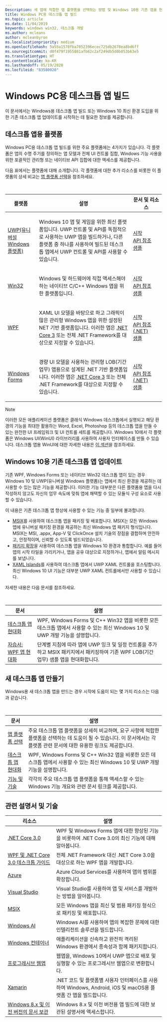 ```yaml
---
Description: 새 앱에 적합한 앱 플랫폼을 선택하는 방법 및 Windows 10용 기존 앱을 현대화하는 방법을 비롯하여 Windows PC용 데스크톱 앱을 빌드하는 방법을 알아봅니다.
title: Windows PC용 데스크톱 앱 빌드
ms.topic: article
ms.date: 11/04/2019
keywords: windows win32, 데스크톱 개발
ms.author: mcleans
author: mcleanbyron
ms.localizationpriority: medium
ms.openlocfilehash: 5a55a1578fba7052396ecec725db2678ea8bd6ff
ms.sourcegitcommit: d0f479f1955881afb62c2af249db5d0b053b63e5
ms.translationtype: HT
ms.contentlocale: ko-KR
ms.lasthandoff: 05/19/2020
ms.locfileid: "83580020"
---
```

# <a name="build-desktop-apps-for-windows-pcs"></a>Windows PC용 데스크톱 앱 빌드

이 문서에서는 Windows용 데스크톱 앱 빌드 또는 Windows 10 최신 환경 도입을 위한 기존 데스크톱 앱 업데이트를 시작하는 데 필요한 정보를 제공합니다.

## <a name="platforms-for-desktop-apps"></a>데스크톱 앱용 플랫폼

Windows PC용 데스크톱 앱 빌드를 위한 주요 플랫폼에는 4가지가 있습니다. 각 플랫폼은 앱의 수명 주기를 정의하는 앱 모델과 전체 UI 컨트롤 집합, Windows 기능 사용을 위한 포괄적인 관리형 또는 네이티브 API 집합에 대한 액세스를 제공합니다.

다음 표에서는 플랫폼에 대해 소개합니다. 각 플랫폼에 대한 추가 리소스를 비롯한 이 플랫폼의 상세 비교는 [앱 플랫폼 선택](choose-your-platform.md)을 참조하세요.

<br/>

<table>
<colgroup>
<col width="20%" />
<col width="60%" />
<col width="20%" />
</colgroup>
<thead>
<tr class="header">
<th>플랫폼</th>
<th>설명</th>
<th>문서 및 리소스</th>
</tr>
</thead>
<tbody>
<tr class="odd">
<td><a href="https://docs.microsoft.com/windows/uwp/">UWP(유니버설 Windows 플랫폼)</a></td>
<td><p>Windows 10 앱 및 게임을 위한 최신 플랫폼입니다. UWP 컨트롤 및 API를 독점적으로 사용하는 UWP 앱을 빌드하거나, 다른 플랫폼 중 하나를 사용하여 빌드된 데스크톱 앱에서 UWP 컨트롤 및 API를 사용할 수 있습니다.</p></td>
<td><a href="/windows/uwp/get-started/">시작</a><br/><a href="/uwp/">API 참조</a><br/><a href="https://github.com/Microsoft/Windows-universal-samples">샘플</a></td>
</tr>
<tr class="even">
<td><a href="https://docs.microsoft.com/windows/win32/">Win32</a></td>
<td><p>Windows 및 하드웨어에 직접 액세스해야 하는 네이티브 C/C++ Windows 앱을 위한 플랫폼입니다.</p></td>
<td><a href="/windows/win32/desktop-programming/">시작</a><br/><a href="/windows/win32/apiindex/windows-api-list/">API 참조</a><br/><a href="https://github.com/Microsoft/Windows-classic-samples">샘플</a></td>
</tr>
<tr class="odd">
<td><a href="https://docs.microsoft.com/dotnet/framework/wpf/">WPF</a></td>
<td><p>XAML UI 모델을 바탕으로 하고 그래픽이 많은 관리형 Windows 앱을 위한 설정된 NET 기반 플랫폼입니다. 이러한 앱은 <a href="https://docs.microsoft.com/dotnet/core/whats-new/dotnet-core-3-0">.NET Core 3</a> 또는 전체 .NET Framework를 대상으로 지정할 수 있습니다.</p></td>
<td><a href="/dotnet/framework/wpf/getting-started/">시작</a><br/><a href="https://docs.microsoft.com/dotnet/api/index">API 참조(.NET)</a><br/><a href="https://github.com/Microsoft/WPF-Samples">샘플</a></td>
</tr>
<tr class="even">
<td><a href="https://docs.microsoft.com/dotnet/framework/winforms/">Windows Forms</a></td>
<td><p>경량 UI 모델을 사용하는 관리형 LOB(기간 업무) 앱용으로 설계된 .NET 기반 플랫폼입니다. 이러한 앱은 <a href="https://docs.microsoft.com/dotnet/core/whats-new/dotnet-core-3-0">.NET Core 3</a> 또는 전체 .NET Framework를 대상으로 지정할 수 있습니다.</p></td>
<td><a href="/dotnet/framework/winforms/getting-started-with-windows-forms">시작</a><br/><a href="https://docs.microsoft.com/dotnet/api/index">API 참조(.NET)</a><br/><a href="https://code.msdn.microsoft.com/windowsdesktop/site/search?f%5B0%5D.Type=Technology&f%5B0%5D.Value=Windows%20Forms">샘플</a></td>
</tr>
</tbody>
</table>

> [!NOTE]
> 이러한 모든 애플리케이션 플랫폼은 클래식 Windows 데스크톱에서 실행되고 해당 환경의 기능을 최대한 활용하는 Word, Excel, Photoshop 등의 데스크톱 앱을 만들 수 있는 완전한 UI 프레임워크 및 UI 컨트롤 세트를 제공합니다. Windows 10에서 각 플랫폼은 Windows UI(WinUI) 라이브러리를 사용하여 사용자 인터페이스를 만들 수 있습니다. 데스크톱 앱용 WinUI에 대한 자세한 내용은 [이 섹션](choose-your-platform.md#windows-ui-library)을 참조하세요.

## <a name="update-existing-desktop-apps-for-windows-10"></a>Windows 10용 기존 데스크톱 앱 업데이트

기존 WPF, Windows Forms 또는 네이티브 Win32 데스크톱 앱이 있는 경우 Windows 10 및 UWP(유니버설 Windows 플랫폼)는 앱에서 최신 환경을 제공하는 데 사용할 수 있는 많은 기능을 제공합니다. 이러한 기능 대부분은 다른 플랫폼용 앱을 다시 작성하지 않고도 자신의 업무 속도에 맞춰 앱에 채택할 수 있는 모듈식 구성 요소로 사용할 수 있습니다.

이 내용은 기존 데스크톱 앱 향상에 사용할 수 있는 기능 중 일부에 불과합니다.

* [MSIX](/windows/msix/)를 사용하여 데스크톱 앱을 패키징 및 배포합니다. MSIX는 모든 Windows 앱에 유니버설 패키징 환경을 제공하는 최신 Windows 앱 패키지 형식입니다. MSIX는 MSI, .appx, App-V 및 ClickOnce 설치 기술의 장점을 결합하며 안전하고, 안정적이며, 신뢰할 수 있도록 빌드되었습니다.
* [패키지 확장](/windows/apps/desktop/modernize/desktop-to-uwp-extensions)을 사용하여 데스크톱 앱을 Windows 10 환경과 통합합니다. 예를 들어 앱의 시작 타일을 가리키거나, 앱을 공유 대상으로 지정하거나, 앱에서 알림 메시지를 보냅니다.
* [XAML Islands](/windows/apps/desktop/modernize/xaml-islands)를 사용하여 데스크톱 앱에서 UWP XAML 컨트롤을 호스팅합니다. 최신 Windows 10 UI 기능은 대부분 UWP XAML 컨트롤에서만 사용할 수 있습니다.

자세한 내용은 다음 문서를 참조하세요.

<br/>

| 문서 | 설명 |
|---------|-------------|
| [데스크톱 앱 현대화](/windows/apps/desktop/modernize) | WPF, Windows Forms 및 C++ Win32 앱을 비롯한 모든 데스크톱 앱에서 사용할 수 있는 최신 Windows 10 및 UWP 개발 기능을 설명합니다. |
| [자습서: WPF 앱 현대화](/windows/apps/desktop/modernize/modernize-wpf-tutorial) | 단계별 지침에 따라 앱에 UWP 잉크 및 일정 컨트롤을 추가하고 MSIX 패키지에서 패키징하여 기존 WPF LOB(기간 업무) 샘플 앱을 현대화합니다.  |

## <a name="create-new-desktop-apps"></a>새 데스크톱 앱 만들기

Windows용 새 데스크톱 앱을 만드는 경우 시작에 도움이 되는 몇 가지 리소스는 다음과 같습니다.

<br/>

| 문서 | 설명 |
|---------|-------------|
| [앱 플랫폼 선택](choose-your-platform.md) | 주요 데스크톱 앱 플랫폼을 상세히 비교하며, 요구 사항에 적합한 플랫폼을 선택하는 데 도움이 될 수 있습니다. 이 문서에서는 각 플랫폼 관련 문서에 대한 유용한 링크도 제공합니다. |
| [데스크톱 앱 현대화](/windows/apps/desktop/modernize) | WPF, Windows Forms 및 C++ Win32 앱을 비롯한 모든 데스크톱 앱에서 사용할 수 있는 최신 Windows 10 및 UWP 개발 기능을 설명합니다. |
| [기능 및 기술](/windows/apps/features-and-technologies) | 각각의 주요 데스크톱 앱 플랫폼을 통해 액세스할 수 있는 Windows 기능 개요와 관련 문서 링크를 제공합니다. |

## <a name="related-documentation-and-technologies"></a>관련 설명서 및 기술

| 리소스 | 설명 |
|---------|-------------|
| [.NET Core 3.0](https://docs.microsoft.com/dotnet/core/whats-new/dotnet-core-3-0) | WPF 및 Windows Forms 앱에 대한 향상된 기능을 비롯하여 .NET Core 3.0의 최신 기능에 대해 알아봅니다. |
| [WPF 및 .NET Core 3.0 데스크톱 가이드](https://docs.microsoft.com/dotnet/desktop-wpf/overview/index) | 전체 .NET Framework 대신 .NET Core 3.0을 대상으로 하는 WPF 앱을 개발합니다.  |
| [Azure](https://docs.microsoft.com/azure/) | Azure Cloud Services를 사용하여 앱의 범위를 확장합니다. |
| [Visual Studio](https://docs.microsoft.com/visualstudio/) | Visual Studio를 사용하여 앱 및 서비스를 개발하는 방법을 알아봅니다. |
| [MSIX](https://docs.microsoft.com/windows/msix/) | 모든 Windows 앱을 최신 및 범용 패키징 형식으로 패키징 및 배포합니다. |
| [Windows AI](https://docs.microsoft.com/windows/ai/) | Windows AI를 사용하여 앱의 복잡한 문제에 대한 인텔리전트 솔루션을 빌드합니다. |
| [Windows 컨테이너](https://docs.microsoft.com/virtualization/windowscontainers/) | 애플리케이션을 신속하고 완전히 격리된 Windows 환경에서 종속성과 함께 패키지합니다. |
| [프로그레시브 웹앱](https://docs.microsoft.com/microsoft-edge/progressive-web-apps) | 웹앱을, Windows 10에서 UWP 앱으로 배포 및 실행할 수 있는 프로그레시브 웹앱으로 변환합니다. |
| [Xamarin](https://docs.microsoft.com/xamarin/) | .NET 코드 및 플랫폼별 사용자 인터페이스를 사용하여 Windows, Android, iOS 및 macOS용 플랫폼 간 앱을 빌드합니다. |
| [Windows 8.x 및 이전 버전의 문서 보관](https://docs.microsoft.com/previous-versions/windows/) | Windows 8.x 및 이전 버전용 앱 빌드에 대한 보관된 설명서에 액세스합니다. |

